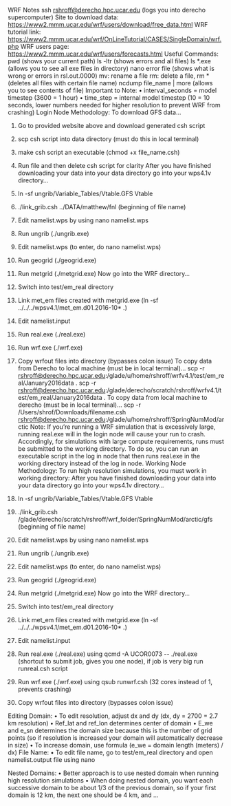 WRF Notes
ssh rshroff@derecho.hpc.ucar.edu (logs you into derecho supercomputer)
Site to download data: https://www2.mmm.ucar.edu/wrf/users/download/free_data.html
WRF tutorial link: https://www2.mmm.ucar.edu/wrf/OnLineTutorial/CASES/SingleDomain/wrf.php
WRF users page: https://www2.mmm.ucar.edu/wrf/users/forecasts.html
Useful Commands: 
pwd (shows your current path)
ls -ltr (shows errors and all files)
ls *.exe (allows you to see all exe files in directory)
nano error file (shows what is wrong or errors in rsl.out.0000)
mv: rename a file
rm:  delete a file, rm * (deletes all files with certain file name)
ncdump file_name | more (allows you to see contents of file)
Important to Note: 
•	interval_seconds = model timestep (3600 = 1 hour)
•	time_step = internal model timestep (10 = 10 seconds, lower numbers needed for higher resolution to prevent WRF from crashing)
Login Node Methodology: 
To download GFS data…
1.	Go to provided website above and download generated csh script
2.	scp csh script into data directory (must do this in local terminal)
3.	make csh script an executable (chmod +x file_name.csh)
4.	Run file and then delete csh script for clarity
After you have finished downloading your data into your data directory go into your wps4.1v directory…
1.	ln -sf ungrib/Variable_Tables/Vtable.GFS Vtable
2.	./link_grib.csh ../DATA/matthew/fnl (beginning of file name)
3.	Edit namelist.wps by using nano namelist.wps
4.	Run ungrib (./ungrib.exe)
5.	Edit namelist.wps (to enter, do nano namelist.wps)
6.	Run geogrid (./geogrid.exe)
7.	Run metgrid (./metgrid.exe)
Now go into the WRF directory…

1.	Switch into test/em_real directory
2.	Link met_em files created with metgrid.exe (ln -sf ../../../wpsv4.1/met_em.d01.2016-10* .)
3.	Edit namelist.input
4.	Run real.exe (./real.exe)
5.	Run wrf.exe (./wrf.exe)
6.	Copy wrfout files into directory (bypasses colon issue)
To copy data from Derecho to local machine (must be in local terminal)…
scp -r rshroff@derecho.hpc.ucar.edu:/glade/u/home/rshroff/wrfv4.1/test/em_real/January2016data . 
scp -r rshroff@derecho.hpc.ucar.edu:/glade/derecho/scratch/rshroff/wrfv4.1/test/em_real/January2016data . 
To copy data from local machine to derecho (must be in local terminal)…
scp -r /Users/shrof/Downloads/filename.csh rshroff@derecho.hpc.ucar.edu:/glade/u/home/rshroff/SpringNumMod/arctic
Note: 
If you’re running a WRF simulation that is excessively large, running real.exe will in the login node will cause your run to crash. Accordingly, for simulations with large compute requirements, runs must be submitted to the working directory. To do so, you can run an executable script in the log in node that then runs real.exe in the working directory instead of the log in node. 
Working Node Methodology: 
To run high resolution simulations, you must work in working directory: 
After you have finished downloading your data into your data directory go into your wps4.1v directory…
1.	ln -sf ungrib/Variable_Tables/Vtable.GFS Vtable
2.	./link_grib.csh /glade/derecho/scratch/rshroff/wrf_folder/SpringNumMod/arctic/gfs (beginning of file name)
3.	Edit namelist.wps by using nano namelist.wps
4.	Run ungrib (./ungrib.exe)
5.	Edit namelist.wps (to enter, do nano namelist.wps)
6.	Run geogrid (./geogrid.exe)
7.	Run metgrid (./metgrid.exe)
Now go into the WRF directory…

1.	Switch into test/em_real directory
2.	Link met_em files created with metgrid.exe (ln -sf ../../../wpsv4.1/met_em.d01.2016-10* .)
3.	Edit namelist.input
4.	Run real.exe (./real.exe) using qcmd -A UCOR0073 -- ./real.exe (shortcut to submit job, gives you one node), if job is very big run runreal.csh script
5.	Run wrf.exe (./wrf.exe) using qsub runwrf.csh (32 cores instead of 1, prevents crashing)
6.	Copy wrfout files into directory (bypasses colon issue)

Editing Domain: 
•	To edit resolution, adjust dx and dy (dx, dy = 2700 = 2.7 km resolution)
•	Ref_lat and ref_lon determines center of domain
•	E_we and e_sn determines the domain size because this is the number of grid points (so if resolution is increased your domain will automatically decrease in size)
•	To increase domain, use formula (e_we = domain length (meters) / dx)
File Name: 
•	To edit file name, go to test/em_real directory and open namelist.output file using nano

Nested Domains: 
•	Better approach is to use nested domain when running high resolution simulations
•	When doing nested domain, you want each successive domain to be about 1/3 of the previous domain, so if your first domain is 12 km, the next one should be 4 km, and …



